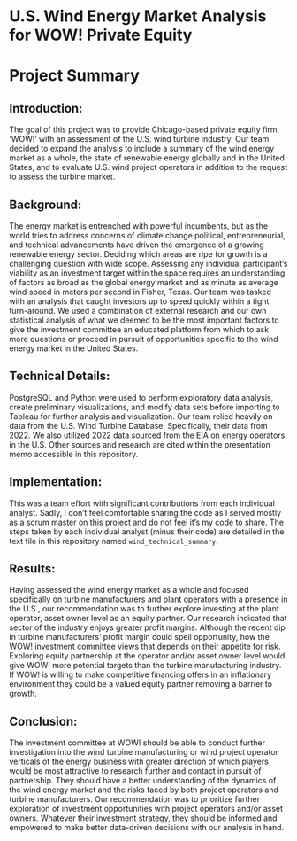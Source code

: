 # U.S. Wind Energy Market Analysis for WOW! Private Equity
# Project Summary
## Introduction:
The goal of this project was to provide Chicago-based private equity firm, ‘WOW!’ with an assessment of the U.S. wind turbine industry. Our team decided to expand the analysis to include a summary of the wind energy market as a whole, the state of renewable energy globally and in the United States, and to evaluate U.S. wind project operators in addition to the request to assess the turbine market. 

## Background:
The energy market is entrenched with powerful incumbents, but as the world tries to address concerns of climate change political, entrepreneurial, and technical advancements have driven the emergence of a growing renewable energy sector. Deciding which areas are ripe for growth is a challenging question with wide scope. Assessing any individual participant’s viability as an investment target within the space requires an understanding of factors as broad as the global energy market and as minute as average wind speed in meters per second in Fisher, Texas. Our team was tasked with an analysis that caught investors up to speed quickly within a tight turn-around. We used a combination of external research and our own statistical analysis of what we deemed to be the most important factors to give the investment committee an educated platform from which to ask more questions or proceed in pursuit of opportunities specific to the wind energy market in the United States. 

## Technical Details:
PostgreSQL and Python were used to perform exploratory data analysis, create preliminary visualizations, and modify data sets before importing to Tableau for further analysis and visualization. Our team relied heavily on data from the U.S. Wind Turbine Database. Specifically, their data from 2022. We also utilized 2022 data sourced from the EIA on energy operators in the U.S. Other sources and research are cited within the presentation memo accessible in this repository.

## Implementation:
This was a team effort with significant contributions from each individual analyst. Sadly, I don’t feel comfortable sharing the code as I served mostly as a scrum master on this project and do not feel it’s my code to share. The steps taken by each individual analyst (minus their code) are detailed in the text file in this repository named `wind_technical_summary`. 

## Results:
Having assessed the wind energy market as a whole and focused specifically on turbine manufacturers and plant operators with a presence in the U.S., our recommendation was to further explore investing at the plant operator, asset owner level as an equity partner. Our research indicated that sector of the industry enjoys greater profit margins. Although the recent dip in turbine manufacturers’ profit margin could spell opportunity, how the WOW! investment committee views that depends on their appetite for risk. Exploring equity partnership at the operator and/or asset owner level would give WOW! more potential targets than the turbine manufacturing industry. If WOW! is willing to make competitive financing offers in an inflationary environment they could be a valued equity partner removing a barrier to growth. 

## Conclusion:
The investment committee at WOW! should be able to conduct further investigation into the wind turbine manufacturing or wind project operator verticals of the energy business with greater direction of which players would be most attractive to research further and contact in pursuit of partnership. They should have a better understanding of the dynamics of the wind energy market and the risks faced by both project operators and turbine manufacturers. Our recommendation was to prioritize further exploration of investment opportunities with project operators and/or asset owners. Whatever their investment strategy, they should be informed and empowered to make better data-driven decisions with our analysis in hand.
